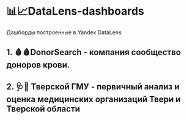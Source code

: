 # :bar_chart::chart_with_upwards_trend:DataLens-dashboards
Дашборды построенные в Yandex DataLens
## 1. :drop_of_blood::drop_of_blood:DonorSearch - компания сообщество доноров крови.
## 2. :stethoscope::pill: Тверской ГМУ - первичный анализ и оценка медицинских организаций Твери и Тверской области

